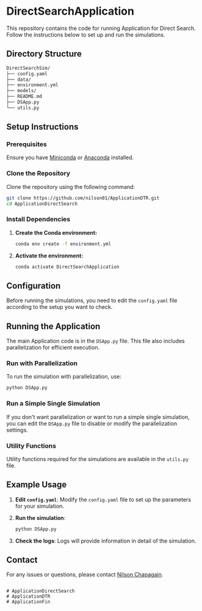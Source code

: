 
# DirectSearchApplication

This repository contains the code for running Application for Direct Search. Follow the instructions below to set up and run the simulations.

## Directory Structure

```sh
DirectSearchSim/
├── config.yaml
├── data/
├── environment.yml
├── models/
├── README.md
├── DSApp.py
└── utils.py
```

## Setup Instructions

### Prerequisites

Ensure you have [Miniconda](https://docs.conda.io/en/latest/miniconda.html) or [Anaconda](https://www.anaconda.com/products/distribution) installed.

### Clone the Repository

Clone the repository using the following command:

```sh
git clone https://github.com/nilson01/ApplicationDTR.git
cd ApplicationDirectSearch
```

### Install Dependencies

1. **Create the Conda environment:**

   ```sh
   conda env create -f environment.yml
   ```

2. **Activate the environment:**

   ```sh
   conda activate DirectSearchApplication
   ```

## Configuration

Before running the simulations, you need to edit the `config.yaml` file according to the setup you want to check.

## Running the Application

The main Application code is in the `DSApp.py` file. This file also includes parallelization for efficient execution.

### Run with Parallelization

To run the simulation with parallelization, use:

```sh
python DSApp.py
```

### Run a Simple Single Simulation

If you don't want parallelization or want to run a simple single simulation, you can edit the `DSApp.py` file to disable or modify the parallelization settings.

### Utility Functions

Utility functions required for the simulations are available in the `utils.py` file.


## Example Usage

1. **Edit `config.yaml`**:
   Modify the `config.yaml` file to set up the parameters for your simulation.

2. **Run the simulation**:
   ```sh
   python DSApp.py
   ```

3. **Check the logs**:
   Logs will provide information in detail of the simulation.

## Contact

For any issues or questions, please contact [Nilson Chapagain](mailto:nilson.chapagain@gmail.com).
```

# ApplicationDirectSearch
# ApplicationDTR
# ApplicationFin
